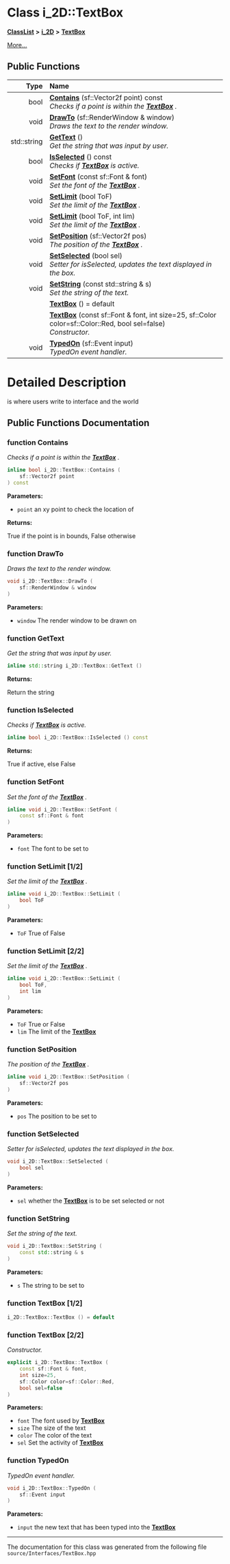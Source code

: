 

# Class i\_2D::TextBox



[**ClassList**](annotated.md) **>** [**i\_2D**](namespacei__2_d.md) **>** [**TextBox**](classi__2_d_1_1_text_box.md)



[More...](#detailed-description)






































## Public Functions

| Type | Name |
| ---: | :--- |
|  bool | [**Contains**](#function-contains) (sf::Vector2f point) const<br>_Checks if a point is within the_ [_**TextBox**_](classi__2_d_1_1_text_box.md) _._ |
|  void | [**DrawTo**](#function-drawto) (sf::RenderWindow & window) <br>_Draws the text to the render window._  |
|  std::string | [**GetText**](#function-gettext) () <br>_Get the string that was input by user._  |
|  bool | [**IsSelected**](#function-isselected) () const<br>_Checks if_ [_**TextBox**_](classi__2_d_1_1_text_box.md) _is active._ |
|  void | [**SetFont**](#function-setfont) (const sf::Font & font) <br>_Set the font of the_ [_**TextBox**_](classi__2_d_1_1_text_box.md) _._ |
|  void | [**SetLimit**](#function-setlimit-12) (bool ToF) <br>_Set the limit of the_ [_**TextBox**_](classi__2_d_1_1_text_box.md) _._ |
|  void | [**SetLimit**](#function-setlimit-22) (bool ToF, int lim) <br>_Set the limit of the_ [_**TextBox**_](classi__2_d_1_1_text_box.md) _._ |
|  void | [**SetPosition**](#function-setposition) (sf::Vector2f pos) <br>_The position of the_ [_**TextBox**_](classi__2_d_1_1_text_box.md) _._ |
|  void | [**SetSelected**](#function-setselected) (bool sel) <br>_Setter for isSelected, updates the text displayed in the box._  |
|  void | [**SetString**](#function-setstring) (const std::string & s) <br>_Set the string of the text._  |
|   | [**TextBox**](#function-textbox-12) () = default<br> |
|   | [**TextBox**](#function-textbox-22) (const sf::Font & font, int size=25, sf::Color color=sf::Color::Red, bool sel=false) <br>_Constructor._  |
|  void | [**TypedOn**](#function-typedon) (sf::Event input) <br>_TypedOn event handler._  |




























# Detailed Description


is where users write to interface and the world 


    
## Public Functions Documentation




### function Contains 

_Checks if a point is within the_ [_**TextBox**_](classi__2_d_1_1_text_box.md) _._
```C++
inline bool i_2D::TextBox::Contains (
    sf::Vector2f point
) const
```





**Parameters:**


* `point` an xy point to check the location of 



**Returns:**

True if the point is in bounds, False otherwise 





        



### function DrawTo 

_Draws the text to the render window._ 
```C++
void i_2D::TextBox::DrawTo (
    sf::RenderWindow & window
) 
```





**Parameters:**


* `window` The render window to be drawn on 




        



### function GetText 

_Get the string that was input by user._ 
```C++
inline std::string i_2D::TextBox::GetText () 
```





**Returns:**

Return the string 





        



### function IsSelected 

_Checks if_ [_**TextBox**_](classi__2_d_1_1_text_box.md) _is active._
```C++
inline bool i_2D::TextBox::IsSelected () const
```





**Returns:**

True if active, else False 





        



### function SetFont 

_Set the font of the_ [_**TextBox**_](classi__2_d_1_1_text_box.md) _._
```C++
inline void i_2D::TextBox::SetFont (
    const sf::Font & font
) 
```





**Parameters:**


* `font` The font to be set to 




        



### function SetLimit [1/2]

_Set the limit of the_ [_**TextBox**_](classi__2_d_1_1_text_box.md) _._
```C++
inline void i_2D::TextBox::SetLimit (
    bool ToF
) 
```





**Parameters:**


* `ToF` True of False 




        



### function SetLimit [2/2]

_Set the limit of the_ [_**TextBox**_](classi__2_d_1_1_text_box.md) _._
```C++
inline void i_2D::TextBox::SetLimit (
    bool ToF,
    int lim
) 
```





**Parameters:**


* `ToF` True or False 
* `lim` The limit of the [**TextBox**](classi__2_d_1_1_text_box.md) 




        



### function SetPosition 

_The position of the_ [_**TextBox**_](classi__2_d_1_1_text_box.md) _._
```C++
inline void i_2D::TextBox::SetPosition (
    sf::Vector2f pos
) 
```





**Parameters:**


* `pos` The position to be set to 




        



### function SetSelected 

_Setter for isSelected, updates the text displayed in the box._ 
```C++
void i_2D::TextBox::SetSelected (
    bool sel
) 
```





**Parameters:**


* `sel` whether the [**TextBox**](classi__2_d_1_1_text_box.md) is to be set selected or not 




        



### function SetString 

_Set the string of the text._ 
```C++
void i_2D::TextBox::SetString (
    const std::string & s
) 
```





**Parameters:**


* `s` The string to be set to 




        



### function TextBox [1/2]

```C++
i_2D::TextBox::TextBox () = default
```






### function TextBox [2/2]

_Constructor._ 
```C++
explicit i_2D::TextBox::TextBox (
    const sf::Font & font,
    int size=25,
    sf::Color color=sf::Color::Red,
    bool sel=false
) 
```





**Parameters:**


* `font` The font used by [**TextBox**](classi__2_d_1_1_text_box.md) 
* `size` The size of the text 
* `color` The color of the text 
* `sel` Set the activity of [**TextBox**](classi__2_d_1_1_text_box.md) 




        



### function TypedOn 

_TypedOn event handler._ 
```C++
void i_2D::TextBox::TypedOn (
    sf::Event input
) 
```





**Parameters:**


* `input` the new text that has been typed into the [**TextBox**](classi__2_d_1_1_text_box.md) 




        

------------------------------
The documentation for this class was generated from the following file `source/Interfaces/TextBox.hpp`

